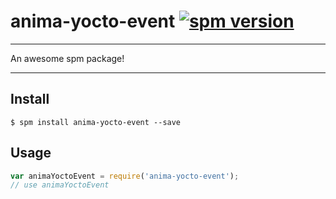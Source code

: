 # anima-yocto-event [![spm version](http://spmjs.io/badge/anima-yocto-event)](http://spmjs.io/package/anima-yocto-event)

---

An awesome spm package!

---

## Install

```
$ spm install anima-yocto-event --save
```

## Usage

```js
var animaYoctoEvent = require('anima-yocto-event');
// use animaYoctoEvent
```
